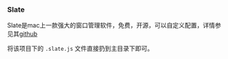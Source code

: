 ### Slate
Slate是mac上一款强大的窗口管理软件，免费，开源，可以自定义配置，详情参见其[github](https://github.com/jigish/slate)

将该项目下的 `.slate.js` 文件直接扔到主目录下即可。
